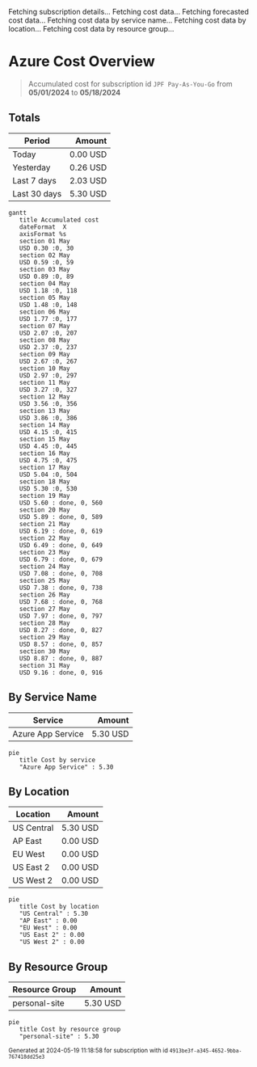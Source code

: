 Fetching subscription details...
Fetching cost data...
Fetching forecasted cost data...
Fetching cost data by service name...
Fetching cost data by location...
Fetching cost data by resource group...
# Azure Cost Overview

> Accumulated cost for subscription id `JPF Pay-As-You-Go` from **05/01/2024** to **05/18/2024**

## Totals

|Period|Amount|
|---|---:|
|Today|0.00 USD|
|Yesterday|0.26 USD|
|Last 7 days|2.03 USD|
|Last 30 days|5.30 USD|

```mermaid
gantt
   title Accumulated cost
   dateFormat  X
   axisFormat %s
   section 01 May
   USD 0.30 :0, 30
   section 02 May
   USD 0.59 :0, 59
   section 03 May
   USD 0.89 :0, 89
   section 04 May
   USD 1.18 :0, 118
   section 05 May
   USD 1.48 :0, 148
   section 06 May
   USD 1.77 :0, 177
   section 07 May
   USD 2.07 :0, 207
   section 08 May
   USD 2.37 :0, 237
   section 09 May
   USD 2.67 :0, 267
   section 10 May
   USD 2.97 :0, 297
   section 11 May
   USD 3.27 :0, 327
   section 12 May
   USD 3.56 :0, 356
   section 13 May
   USD 3.86 :0, 386
   section 14 May
   USD 4.15 :0, 415
   section 15 May
   USD 4.45 :0, 445
   section 16 May
   USD 4.75 :0, 475
   section 17 May
   USD 5.04 :0, 504
   section 18 May
   USD 5.30 :0, 530
   section 19 May
   USD 5.60 : done, 0, 560
   section 20 May
   USD 5.89 : done, 0, 589
   section 21 May
   USD 6.19 : done, 0, 619
   section 22 May
   USD 6.49 : done, 0, 649
   section 23 May
   USD 6.79 : done, 0, 679
   section 24 May
   USD 7.08 : done, 0, 708
   section 25 May
   USD 7.38 : done, 0, 738
   section 26 May
   USD 7.68 : done, 0, 768
   section 27 May
   USD 7.97 : done, 0, 797
   section 28 May
   USD 8.27 : done, 0, 827
   section 29 May
   USD 8.57 : done, 0, 857
   section 30 May
   USD 8.87 : done, 0, 887
   section 31 May
   USD 9.16 : done, 0, 916
```

## By Service Name

|Service|Amount|
|---|---:|
|Azure App Service|5.30 USD|

```mermaid
pie
   title Cost by service
   "Azure App Service" : 5.30
```

## By Location

|Location|Amount|
|---|---:|
|US Central|5.30 USD|
|AP East|0.00 USD|
|EU West|0.00 USD|
|US East 2|0.00 USD|
|US West 2|0.00 USD|

```mermaid
pie
   title Cost by location
   "US Central" : 5.30
   "AP East" : 0.00
   "EU West" : 0.00
   "US East 2" : 0.00
   "US West 2" : 0.00
```

## By Resource Group

|Resource Group|Amount|
|---|---:|
|personal-site|5.30 USD|

```mermaid
pie
   title Cost by resource group
   "personal-site" : 5.30
```

<sup>Generated at 2024-05-19 11:18:58 for subscription with id `4913be3f-a345-4652-9bba-767418dd25e3`</sup>
